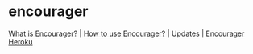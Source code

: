 # encourager

[What is Encourager?](https://github.com/Enzine/encourager/blob/master/documentation/whatis.md) |
[How to use Encourager?](https://github.com/Enzine/encourager/blob/master/documentation/howtouse.md) |
[Updates](https://github.com/Enzine/encourager/blob/master/documentation/updates.md) |
[Encourager Heroku](http://encourager.herokuapp.com)

